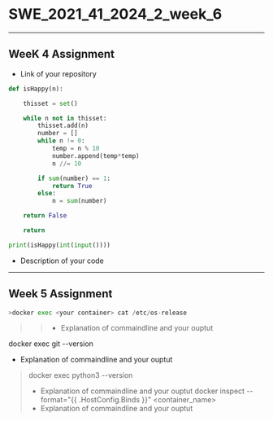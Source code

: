 # SWE_2021_41_2024_2_week_6
---
## WeeK 4 Assignment
* Link of your repository
</pre>

```python
def isHappy(n):

    thisset = set()

    while n not in thisset:
        thisset.add(n)
        number = []
        while n != 0:
            temp = n % 10
            number.append(temp*temp)
            n //= 10

        if sum(number) == 1:
            return True
        else:
            n = sum(number)

    return False

    return

print(isHappy(int(input())))
```
* Description of your code
---
## Week 5 Assignment
</pre>

```python   
>docker exec <your container> cat /etc/os-release 
```
>>* Explanation of commaindline and your ouptut

docker exec <your container> git --version
* Explanation of commaindline and your ouptut
> docker exec <your container> python3 --version
> * Explanation of commaindline and your ouptut
> docker inspect --format="{{ .HostConfig.Binds }}" <container_name>
> * Explanation of commaindline and your ouptut
